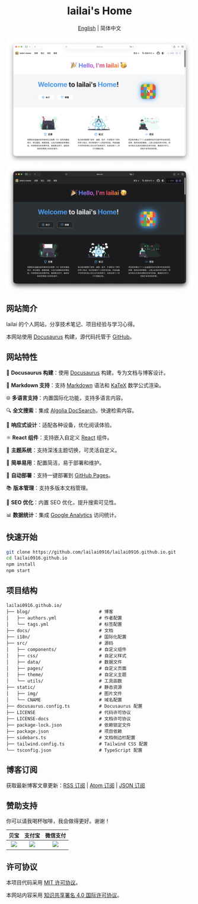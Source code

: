 <div align="center">
  <h1>lailai's Home</h1>
  <p><a href="README.md">English</a> | 简体中文</p>
  <img src="static/img/preview/home-light.zh-Hans.png#gh-light-mode-only" />
  <img src="static/img/preview/home-dark.zh-Hans.png#gh-dark-mode-only" />
</div>

## 网站简介

lailai 的个人网站，分享技术笔记、项目经验与学习心得。

本网站使用 [Docusaurus](https://docusaurus.io) 构建，源代码托管于 [GitHub](https://github.com/lailai0916/lailai0916.github.io)。

## 网站特性

🦖 **Docusaurus 构建**：使用 [Docusaurus](https://docusaurus.io) 构建，专为文档与博客设计。

📝 **Markdown 支持**：支持 [Markdown](https://daringfireball.net/projects/markdown/) 语法和 [KaTeX](https://katex.org) 数学公式渲染。

🌐 **多语言支持**：内置国际化功能，支持多语言内容。

🔍 **全文搜索**：集成 [Algolia DocSearch](https://docsearch.algolia.com)，快速检索内容。

📱 **响应式设计**：适配各种设备，优化阅读体验。

⚛️ **React 组件**：支持嵌入自定义 [React](https://react.dev) 组件。

🎨 **主题系统**：支持深浅主题切换，可灵活自定义。

🌙 **简单易用**：配置简洁，易于部署和维护。

🚀 **自动部署**：支持一键部署到 [GitHub Pages](https://pages.github.com)。

📚 **版本管理**：支持多版本文档管理。

💯 **SEO 优化**：内置 SEO 优化，提升搜索可见性。

📊 **数据统计**：集成 [Google Analytics](https://analytics.google.com) 访问统计。

## 快速开始

```bash
git clone https://github.com/lailai0916/lailai0916.github.io.git
cd lailai0916.github.io
npm install
npm start
```

## 项目结构

```text
lailai0916.github.io/
├── blog/                          # 博客
│   ├── authors.yml                # 作者配置
│   └── tags.yml                   # 标签配置
├── docs/                          # 文档
├── i18n/                          # 国际化配置
├── src/                           # 源码
│   ├── components/                # 自定义组件
│   ├── css/                       # 自定义样式
│   ├── data/                      # 数据文件
│   ├── pages/                     # 自定义页面
│   ├── theme/                     # 自定义主题
│   └── utils/                     # 工具函数
├── static/                        # 静态资源
│   ├── img/                       # 图片文件
│   └── CNAME                      # 域名配置
├── docusaurus.config.ts           # Docusaurus 配置
├── LICENSE                        # 代码许可协议
├── LICENSE-docs                   # 文档许可协议
├── package-lock.json              # 依赖锁定文件
├── package.json                   # 项目依赖
├── sidebars.ts                    # 文档侧边栏配置
├── tailwind.config.ts             # Tailwind CSS 配置
└── tsconfig.json                  # TypeScript 配置
```

## 博客订阅

获取最新博客文章更新：[RSS 订阅](https://lailai.one/blog/rss.xml) | [Atom 订阅](https://lailai.one/blog/atom.xml) | [JSON 订阅](https://lailai.one/blog/feed.json)

## 赞助支持

你可以请我喝杯咖啡，我会做得更好。谢谢！

|                贝宝                |               支付宝               |              微信支付              |
| :--------------------------------: | :--------------------------------: | :--------------------------------: |
| ![](static/img/sponsor/paypal.svg) | ![](static/img/sponsor/alipay.svg) | ![](static/img/sponsor/wechat.svg) |

## 许可协议

本项目代码采用 [MIT 许可协议](LICENSE)。

本网站内容采用 [知识共享署名 4.0 国际许可协议](LICENSE-docs)。
